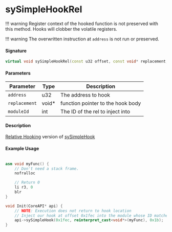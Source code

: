 # sySimpleHookRel
!!! warning
    Register context of the hooked function is not preserved with this method. Hooks will clobber the volatile registers.

!!! warning
    The overwritten instruction at `address` is not run or preserved.

#### Signature
``` cpp
virtual void sySimpleHookRel(const u32 offset, const void* replacement, int moduleId);
```

#### Parameters

| Parameter      | Type     | Description                       |
| ---------------| -------- | --------------------------------- |
| `address`      | u32      | The address to hook               |
| `replacement`  | void*    | function pointer to the hook body |
| `moduleId`     | int      | The ID of the rel to inject into  |

#### Description
[Relative Hooking](../CoreAPI.md/#static-hooking-vs-rel-hooking) version of [sySimpleHook](./simple-hook.md)

#### Example Usage

``` cpp

asm void myFunc() {
    // Don't need a stack frame.
    nofralloc

    // Return 0
    li r3, 0
    blr
}

void Init(CoreAPI* api) {
    // NOTE: Execution does not return to hook location
    // Inject our hook at offset 0x1fec into the module whose ID matches 0x1b
    api->sySimpleHook(0x1fec, reinterpret_cast<void*>(myFunc), 0x1b);
}
```